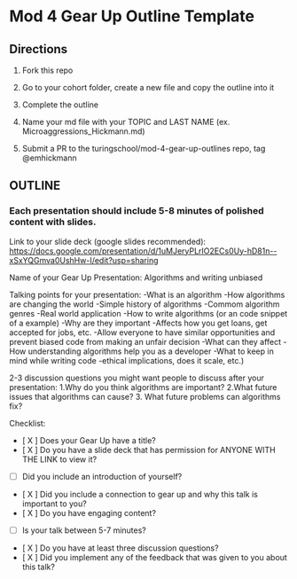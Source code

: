 # Mod 4 Gear Up Outline Template



## Directions

  1) Fork this repo
  
  2) Go to your cohort folder, create a new file and copy the outline into it

  3) Complete the outline 

  4) Name your md file with your TOPIC and LAST NAME (ex.   Microaggressions_Hickmann.md)

  5)  Submit a PR to the turingschool/mod-4-gear-up-outlines repo, tag @emhickmann

## OUTLINE

### Each presentation should include 5-8 minutes of polished content with slides. 
  
  Link to your slide deck (google slides recommended): https://docs.google.com/presentation/d/1uMJeryPLrIO2ECs0Uy-hD81n--xSxYQGmva0UshHw-I/edit?usp=sharing
  
  Name of your Gear Up Presentation: Algorithms and writing unbiased
  
  Talking points for your presentation:
  -What is an algorithm
  -How algorithms are changing the world 
  -Simple history of algorithms
  -Commom algorithm genres
  -Real world application
  -How to write algorithms (or an code snippet of a example)
  -Why are they important
    -Affects how you get loans, get accepted for jobs, etc. 
    -Allow everyone to have similar opportunities and prevent biased code from making an unfair decision
  -What can they affect
  -How  understanding algorithms help you as a developer
  -What to keep in mind while writing code
    -ethical implications, does it scale, etc.)


  
  2-3 discussion questions you might want people to discuss after your presentation: 
  1.Why do you think algorithms are important?
  2.What future issues that algorithms can cause? 
  3. What future problems can algorithms fix? 
    
Checklist: 

- [ X ] Does your Gear Up have a title?
- [ X ] Do you have a slide deck that has permission for ANYONE WITH THE LINK to view it?
- [  ] Did you include an introduction of yourself?
- [ X ] Did you include a connection to gear up and why this talk is important to you?
- [ X ] Do you have engaging content?
- [  ] Is your talk between 5-7 minutes?
- [ X ] Do you have at least three discussion questions?
- [ X ] Did you implement any of the feedback that was given to you about this talk?
